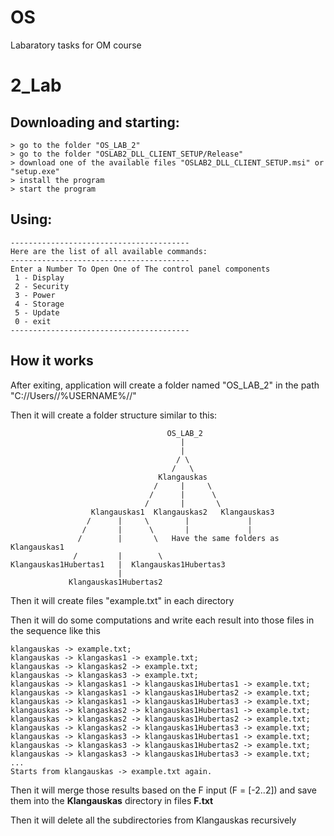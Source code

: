 # OS
Labaratory tasks for OM course 

# 2_Lab

## Downloading and starting:

```console
> go to the folder "OS_LAB_2"
> go to the folder "OSLAB2_DLL_CLIENT_SETUP/Release"
> download one of the available files "OSLAB2_DLL_CLIENT_SETUP.msi" or "setup.exe"
> install the program
> start the program
```

## Using:

```console
----------------------------------------
Here are the list of all available commands:
----------------------------------------
Enter a Number To Open One of The control panel components
 1 - Display
 2 - Security
 3 - Power
 4 - Storage
 5 - Update
 0 - exit
----------------------------------------
```

## How it works

After exiting, application will create a folder named "OS_LAB_2" in the path "C://Users//%USERNAME%//"

Then it will create a folder structure similar to this:

```console
                                   OS_LAB_2
                                      |
                                      |
                                     / \
                                    /   \
                                 Klangauskas
                                /     |     \
                               /      |      \
                              /       |       \
                  Klangauskas1  Klangauskas2   Klangauskas3
                 /      |     \        |             |
                /       |      \       |             |
               /        |       \   Have the same folders as Klangauskas1
              /         |        \
Klangauskas1Hubertas1   |  Klangauskas1Hubertas3
                        |
             Klangauskas1Hubertas2
```

Then it will create files "example.txt" in each directory

Then it will do some computations and write each result into those files in the sequence like this

```console
klangauskas -> example.txt;
klangauskas -> klangaskas1 -> example.txt;
klangauskas -> klangaskas2 -> example.txt;
klangauskas -> klangaskas3 -> example.txt;
klangauskas -> klangaskas1 -> klangauskas1Hubertas1 -> example.txt;
klangauskas -> klangaskas1 -> klangauskas1Hubertas2 -> example.txt;
klangauskas -> klangaskas1 -> klangauskas1Hubertas3 -> example.txt;
klangauskas -> klangaskas2 -> klangauskas1Hubertas1 -> example.txt;
klangauskas -> klangaskas2 -> klangauskas1Hubertas2 -> example.txt;
klangauskas -> klangaskas2 -> klangauskas1Hubertas3 -> example.txt;
klangauskas -> klangaskas3 -> klangauskas1Hubertas1 -> example.txt;
klangauskas -> klangaskas3 -> klangauskas1Hubertas2 -> example.txt;
klangauskas -> klangaskas3 -> klangauskas1Hubertas3 -> example.txt;
...
Starts from klangauskas -> example.txt again.
```

Then it will merge those results based on the F input (F = [-2..2]) and save them into the **Klangauskas** directory in files **F.txt**

Then it will delete all the subdirectories from Klangauskas recursively
